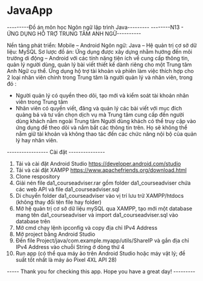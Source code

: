 # JavaApp
---------Đồ án môn học Ngôn ngữ lập trình Java---------
--------N13 - ỨNG DỤNG HỖ TRỢ TRUNG TÂM ANH NGỮ----------

Nền tảng phát triển: Mobile – Android
Ngôn ngữ: Java – Hệ quản trị cơ sở dữ liệu: MySQL
Sơ lược đồ án:
Ứng dụng được xây dựng nhằm hướng đến môi trường di động – Android với các tính năng tiện ích về cung cấp thông tin, quản lý người dùng, quản lý bài viết thiết kế dành riêng cho một Trung tâm Anh Ngữ cụ thể.
Ứng dụng hộ trợ tài khoản và phiên làm việc thích hợp cho 2 loại nhân viên chính trong Trung tâm là người quản lý và nhân viên, trong đó : 
+ Người quản lý có quyền theo dõi, tạo mới và kiểm soát tài khoản nhân viên trong Trung tâm
+ Nhân viên có quyền viết, đăng và quản lý các bài viết với mục đích quảng bá và tư vấn chọn dịch vụ mà Trung tâm cung cấp đến người dùng khách nằm ngoài Trung tâm
Người dùng khách có thể truy cập vào ứng dụng để theo dõi và nắm bắt các thông tin trên. Họ sẽ không thể nắm giữ tài khoản và không thao tác đến các chức năng nội bộ của quản lý hay nhân viên.

----------------- Cài đặt ---------------

1. Tải và cài đặt Android Studio https://developer.android.com/studio
2. Tải và cài đặt XAMPP https://www.apachefriends.org/download.html
3. Clone respository
4. Giải nén file da1_courseadviser.rar gồm folder da1_courseadviser chứa các web API và file da1_courseadviser.sql
5. Di chuyển folder da1_courseadviser vào vị trí lưu trữ XAMPP/htdocs (không thay đổi tên file hay folder)
6. Mở hệ quản trị cơ sở dữ liệu mySQL qua XAMPP, tạo mới một database mang tên da1_courseadviser và import da1_courseadviser.sql vào database trên
7. Mở cmd chạy lệnh ipconfig và copy địa chỉ IPv4 Address
8. Mở project bằng Android Studio
9. Đến file Project/java/com.example.myapp/utils/ShareIP và gắn địa chỉ IPv4 Address vào chuỗi String ở dòng thứ 4
10. Run app (có thể qua máy ảo trên Android Studio hoặc máy vật lý; đề suất tốt nhất là máy áo Pixel 4XL API 28)

----- Thank you for checking this app. Hope you have a great day! ---------

